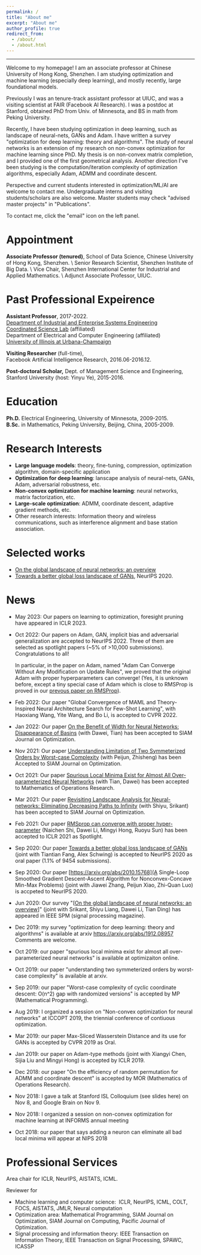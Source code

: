 ```yaml
---
permalink: /
title: "About me"
excerpt: "About me"
author_profile: true
redirect_from: 
  - /about/
  - /about.html
---
```


- - -
Welcome to my homepage!
I am an associate professor at Chinese University of Hong Kong, Shenzhen. I am studying optimization and machine learning (especially deep learning), and mostly recently, large foundational models. 

Previously I was an tenure-track assistant professor at UIUC, and was a visiting scientist at FAIR (Facebook AI Research). I was a postdoc at Stanford, obtained PhD from Univ. of Minnesota, and BS in math from Peking University. 

Recently, I have been studying optimization in deep learning, such as landscape of neural-nets, GANs and Adam. I have written a survey "optimization for deep learning: theory and algorithms". The study of neural networks is an extension of my research on non-convex optimization for machine learning since PhD. My thesis is on non-convex matrix completion, and I provided one of the first geometrical analysis. Another direction I've been studying is the computation/iteration complexity of optimization algorithms, especially Adam, ADMM and coordinate descent. 

Perspective and current students interested in optimization/ML/AI are welcome to contact me. Undergraduate interns and visiting students/scholars are also welcome. Master students may check "advised master projects" in "Publications".

To contact me, click the "email" icon on the left panel. 

Appointment
======
**Associate Professor (tenured)**, School of Data Science, Chinese University of Hong Kong, Shenzhen. \\
Senior Research Scientist, Shenzhen Institute of Big Data.  \\
Vice Chair, Shenzhen International Center for Industrial and Applied Mathematics. \\
Adjunct Associate Professor, UIUC. 

Past Professional Expeirence
======
**Assistant Professor**, 2017-2022.  
[Department of Industrial and Enterprise Systems Engineering](https://ise.illinois.edu)<br />
[Coordinated Science Lab](https://csl.illinois.edu/) (affiliated)<br /> 
Department of Electrical and Computer Engineering (affiliated) <br />
[University of Illinois at Urbana-Champaign](https://illinois.edu)

**Visiting Researcher** (full-time),  
Facebook Artificial Intelligence Research, 2016.06-2016.12.  

**Post-doctoral Scholar,** 
Dept. of Management Science and Engineering, Stanford University (host: Yinyu Ye), 2015-2016.

Education
======
**Ph.D.** Electrical Engineering, University of Minnesota, 2009-2015.  
**B.Sc.** in Mathematics, Peking University, Beijing, China, 2005-2009.

Research Interests
======
* **Large language models**: theory, fine-tuning, compression, optimization algorithm, domain-specific application
* **Optimization for deep learning**: lanscape analysis of neural-nets, GANs, Adam, adversarial robustness, etc.
* **Non-convex optimization for machine learning**: neural networks, matrix factorization, etc.
* **Large-scale optimization**: ADMM, coordinate descent, adaptive gradient methods, etc.
* Other research interests: Information theory and wireless communications, such as interference alignment and base station association.

**Selected works**
======
* [On the global landscape of neural networks: an overview](https://arxiv.org/abs/2007.01429)
* [Towards a better global loss landscape of GANs](https://arxiv.org/abs/2011.04926), NeurIPS 2020.

News
======
* May 2023: Our papers on learning to optimization, foresight pruning have appeared in ICLR 2023.

* Oct 2022: Our papers on Adam, GAN, implicit bias and adversarial generalization are accepted to NeurIPS 2022. Three of them are selected as spotlight papers (~5% of >10,000 submissions). Congratulations to all! 

  In particular, in the paper on Adam, named "Adam Can Converge Without Any Modification on Update Rules", we proved that the original Adam with proper hyperparameters can converge! (Yes, it is unknown before, except a tiny special case of Adam which is close to RMSProp is proved in our [prevous paper on RMSProp]((https://openreview.net/forum?id=3UDSdyIcBDA))).

* Feb 2022: Our paper "Global Convergence of MAML and Theory-Inspired Neural Architecture Search for Few-Shot Learning", with Haoxiang Wang, Yite Wang, and Bo Li, is accepted to CVPR 2022.
* Jan 2022: Our paper [On the Benefit of Width for Neural Networks: Disappearance of Basins](https://arxiv.org/pdf/1812.11039.pdf) (with Dawei, Tian) has been accepted to SIAM Journal on Optimization.
* Nov 2021: Our paper [Understanding Limitation of Two Symmeterized Orders by Worst-case Complexity](https://arxiv.org/abs/1910.04366) (with Peijun, Zhisheng) has been Accepted to SIAM Journal on Optimization. 
* Oct 2021: Our paper [Spurious Local Minima Exist for Almost All Over-parameterized Neural Networks](https://arxiv.org/abs/1911.01413) (with Tian, Dawei) has been accepted to Mathematics of Operations Research.
* Mar 2021: Our paper [Revisiting Landscape Analysis for Neural-networks: Eliminating Decreasing Paths to Infinity](https://arxiv.org/abs/1912.13472) (with Shiyu, Srikant) has been accepted to SIAM Journal on Optimization.
* Feb 2021: Our paper [RMSprop can converge with proper hyper-parameter](https://openreview.net/forum?id=3UDSdyIcBDA) (Naichen Shi, Dawei Li, Mingyi Hong, Ruoyu Sun) has been accepted to ICLR 2021 as Spotlight.
* Sep 2020: Our paper [Towards a better global loss landscape of GANs](https://arxiv.org/abs/2011.04926) (joint with Tiantian Fang, Alex Schwing)  is accepted to NeurIPS 2020 as oral paper (1.1% of 9454 submissions).
* Sep 2020: Our paper [https://arxiv.org/abs/2010.15768](A Single-Loop Smoothed Gradient Descent-Ascent Algorithm for Nonconvex-Concave Min-Max Problems) (joint with Jiawei Zhang, Peijun Xiao, Zhi-Quan Luo) is accpeted to NeurIPS 2020. 
* Jun 2020: Our survey "[[On the global landscape of neural networks: an overview](https://arxiv.org/abs/2007.01429)]" (joint with Srikant, Shiyu Liang, Dawei Li, Tian Ding) has appeared in IEEE SPM (signal processing magazine).
* Dec 2019: my survey "optimization for deep learning: theory and algorithms" is available at arxiv https://arxiv.org/abs/1912.08957 Comments are welcome. 
* Oct 2019: our paper "spurious local minima exist for almost all over-parameterized neural networks" is available at optimizaiton online. 
* Oct 2019: our paper "understanding two symmeterized orders by worst-case complexity" is available at arxiv. 
* Sep 2019: our paper "Worst-case complexity of cyclic coordinate descent: O(n^2) gap with randomized versions" is accepted by MP (Mathematical Programming).
* Aug 2019: I organized a session on "Non-convex optimization for neural networks" at ICCOPT 2019, the triennial conference of contiuous optimization. 
* Mar 2019: our paper Max-Sliced Wasserstein Distance and its use for GANs is accepted by CVPR 2019 as Oral. 
* Jan 2019: our paper on Adam-type methods (joint with Xiangyi Chen, Sijia Liu and Mingyi Hong) is accepted by ICLR 2019. 
* Dec 2018: our paper "On the efficiency of random permutation for ADMM and coordinate descent" is accepted by MOR (Mathematics of Operations Research).
* Nov 2018: I gave a talk at Stanford ISL Colloquium (see slides here) on Nov 8, and Google Brain on Nov 9. 
* Nov 2018: I organized a session on non-convex optimization for machine learning at INFORMS annual meeting
* Oct 2018: our paper that says adding a neuron can eliminate all bad local minima will appear at NIPS 2018

Professional Services
======
Area chair for ICLR, NeurIPS, AISTATS, ICML. 

Reviewer for
*	Machine learning and computer science:  ICLR, NeurIPS, ICML, COLT, FOCS, AISTATS, JMLR, Neural computation
*	Optimization area: Mathematical Programming, SIAM Journal on Optimization, SIAM Journal on Computing, Pacific Journal of Optimization.
* Signal processing and information theory: IEEE Transaction on Information Theory, IEEE Transaction on Signal Processing, SPAWC, ICASSP
